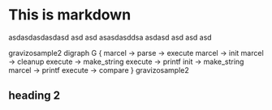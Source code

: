 # This is markdown

asdasdasdasdasd asd asd asasdasddsa
asdasd
asd
asd
asd


gravizosample2
 digraph G {
   marcel -> parse -> execute
   marcel -> init
   marcel -> cleanup
   execute -> make_string
   execute -> printf
   init -> make_string
   marcel -> printf
   execute -> compare
 }
gravizosample2

## heading 2
